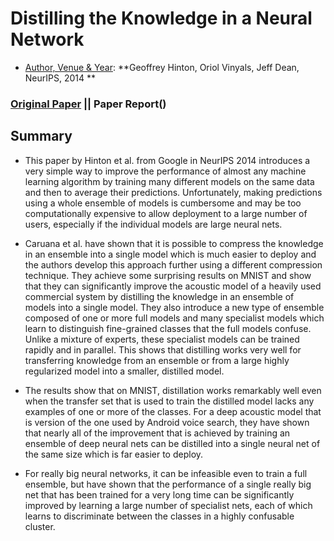# Distilling the Knowledge in a Neural Network
- <ins>Author, Venue & Year</ins>: **Geoffrey Hinton, Oriol Vinyals, Jeff Dean, NeurIPS, 2014  **
### [Original Paper](https://arxiv.org/abs/1503.02531) || Paper Report()

## Summary

* This paper by Hinton et al. from Google in NeurIPS 2014 introduces a very simple way to improve the performance of almost any machine learning algorithm by training many different models on the same data and then to average their predictions. Unfortunately, making predictions using a whole ensemble of models is cumbersome and may be too computationally expensive to allow deployment to a large number of users, especially if the individual models are large neural nets.

* Caruana et al. have shown that it is possible to compress the knowledge in an ensemble into a single model which is much easier to deploy and the authors develop this approach further using a different compression technique. They achieve some surprising results on MNIST and show that they can significantly improve the acoustic model of a heavily used commercial system by distilling the knowledge in an ensemble of models into a single model. They also introduce a new type of ensemble composed of one or more full models and many specialist models which learn to distinguish fine-grained classes that the full models confuse. Unlike a mixture of experts, these specialist models can be trained rapidly and in parallel. This shows that distilling works very well for transferring knowledge from an ensemble or from a large highly regularized model into a smaller, distilled model.

* The results show that on MNIST, distillation works remarkably well even when the transfer set that is used to train the distilled model lacks any examples of one or more of the classes. For a deep acoustic model that is version of the one used by Android voice search, they have shown that nearly all of the improvement that is achieved by training an ensemble of deep neural nets can be distilled into a single neural net of the same size which is far easier to deploy.

* For really big neural networks, it can be infeasible even to train a full ensemble, but have shown that the performance of a single really big net that has been trained for a very long time can be significantly improved by learning a large number of specialist nets, each of which learns to discriminate between the classes in a highly confusable cluster.
